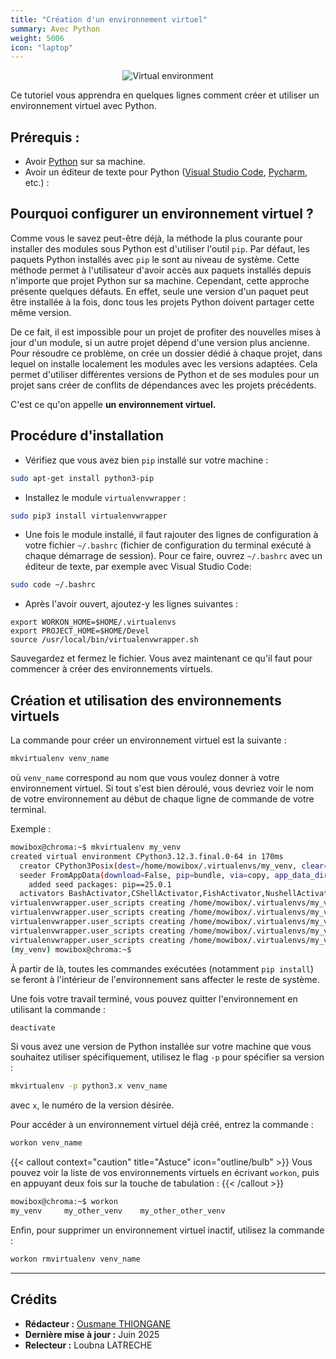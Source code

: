 ```yaml
---
title: "Création d'un environnement virtuel"
summary: Avec Python
weight: 5006
icon: "laptop"
---
```


<p align="center">
    <img src="/chroma/images/venv.png" alt="Virtual environment" class="w-full h-auto" />
</p>

Ce tutoriel vous apprendra en quelques lignes comment créer et utiliser un environnement virtuel avec Python.

## Prérequis :

* Avoir [Python](https://www.python.org/downloads/) sur sa machine.
* Avoir un éditeur de texte pour Python ([Visual Studio Code](https://code.visualstudio.com/), [Pycharm](https://www.jetbrains.com/fr-fr/pycharm/download/), etc.) :

## Pourquoi configurer un environnement virtuel ?

Comme vous le savez peut-être déjà, la méthode la plus courante pour installer des modules sous Python est d'utiliser l'outil `pip`. Par défaut, les paquets Python installés avec `pip` le sont au niveau de système. Cette méthode permet à l'utilisateur d'avoir accès aux paquets installés depuis n'importe que projet Python sur sa machine. Cependant, cette approche présente quelques défauts. En effet, seule une version d'un paquet peut être installée à la fois, donc tous les projets Python doivent partager cette même version.

De ce fait, il est impossible pour un projet de profiter des nouvelles mises à jour d'un module, si un autre projet dépend d'une version plus ancienne. Pour résoudre ce problème, on crée un dossier dédié à chaque projet, dans lequel on installe localement les modules avec les versions adaptées. Cela permet d'utiliser différentes versions de Python et de ses modules pour un projet sans créer de conflits de dépendances avec les projets précédents.

C'est ce qu'on appelle **un environnement virtuel.**

## Procédure d'installation

* Vérifiez que vous avez bien `pip` installé sur votre machine :

```bash {frame=none}
sudo apt-get install python3-pip
```

* Installez le module `virtualenvwrapper` :

```bash {frame=none}
sudo pip3 install virtualenvwrapper
```

* Une fois le module installé, il faut rajouter des lignes de configuration à votre fichier `~/.bashrc` (fichier de configuration du terminal exécuté à chaque démarrage de session). Pour ce faire, ouvrez `~/.bashrc` avec un éditeur de texte, par exemple avec Visual Studio Code:

```bash {frame=none}
sudo code ~/.bashrc
```

* Après l'avoir ouvert, ajoutez-y les lignes suivantes :

```bashrc {frame=none}
export WORKON_HOME=$HOME/.virtualenvs
export PROJECT_HOME=$HOME/Devel
source /usr/local/bin/virtualenvwrapper.sh
```

Sauvegardez et fermez le fichier. Vous avez maintenant ce qu'il faut pour commencer à créer des environnements virtuels.

## Création et utilisation des environnements virtuels

La commande pour créer un environnement virtuel est la suivante :

```bash {frame=none}
mkvirtualenv venv_name
```

où `venv_name` correspond au nom que vous voulez donner à votre environnement virtuel. Si tout s'est bien déroulé, vous devriez voir le nom de votre
environnement au début de chaque ligne de commande de votre terminal.

Exemple :

```bash {title="Terminal"}
mowibox@chroma:~$ mkvirtualenv my_venv
created virtual environment CPython3.12.3.final.0-64 in 170ms
  creator CPython3Posix(dest=/home/mowibox/.virtualenvs/my_venv, clear=False, no_vcs_ignore=False, global=False)
  seeder FromAppData(download=False, pip=bundle, via=copy, app_data_dir=/home/mowibox/.local/share/virtualenv)
    added seed packages: pip==25.0.1
  activators BashActivator,CShellActivator,FishActivator,NushellActivator,PowerShellActivator,PythonActivator
virtualenvwrapper.user_scripts creating /home/mowibox/.virtualenvs/my_venv/bin/predeactivate
virtualenvwrapper.user_scripts creating /home/mowibox/.virtualenvs/my_venv/bin/postdeactivate
virtualenvwrapper.user_scripts creating /home/mowibox/.virtualenvs/my_venv/bin/preactivate
virtualenvwrapper.user_scripts creating /home/mowibox/.virtualenvs/my_venv/bin/postactivate
virtualenvwrapper.user_scripts creating /home/mowibox/.virtualenvs/my_venv/bin/get_env_details
(my_venv) mowibox@chroma:~$
```

À partir de là, toutes les commandes exécutées (notamment `pip install`) se feront à l'intérieur de l'environnement sans affecter le reste de système.

Une fois votre travail terminé, vous pouvez quitter l'environnement en utilisant la commande :

```bash {frame=none}
deactivate
```

Si vous avez une version de Python installée sur votre machine que vous souhaitez utiliser spécifiquement, utilisez le flag `-p` pour spécifier sa version :

```bash {frame=none}
mkvirtualenv -p python3.x venv_name
```

avec `x`, le numéro de la version désirée.

Pour accéder à un environnement virtuel déjà créé, entrez la commande :

```bash {frame=none}
workon venv_name
```

{{< callout context="caution" title="Astuce" icon="outline/bulb" >}}
Vous pouvez voir la liste de vos environnements virtuels en écrivant `workon`, puis en appuyant deux fois sur la touche de tabulation :
{{< /callout >}}

```bash {title="Terminal"}
mowibox@chroma:~$ workon
my_venv     my_other_venv    my_other_other_venv
```

Enfin, pour supprimer un environnement virtuel inactif, utilisez la commande :

```bash {frame=none}
workon rmvirtualenv venv_name
```

---

## Crédits

* **Rédacteur :** [Ousmane THIONGANE](https://github.com/Mowibox)
* **Dernière mise à jour :** Juin 2025
* **Relecteur :** Loubna LATRECHE
